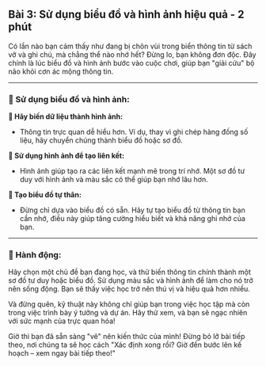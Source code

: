 ## Bài 3: Sử dụng biểu đồ và hình ảnh hiệu quả - 2 phút

Có lần nào bạn cảm thấy như đang bị chôn vùi trong biển thông tin từ sách vở và ghi chú, mà chẳng thể nào nhớ hết? Đừng lo, bạn không đơn độc. Đây chính là lúc biểu đồ và hình ảnh bước vào cuộc chơi, giúp bạn "giải cứu" bộ não khỏi cơn ác mộng thông tin.

---

### 📌 Sử dụng biểu đồ và hình ảnh:

**🔹 Hãy biến dữ liệu thành hình ảnh:**
- Thông tin trực quan dễ hiểu hơn. Ví dụ, thay vì ghi chép hàng đống số liệu, hãy chuyển chúng thành biểu đồ hoặc sơ đồ.

**🔹 Sử dụng hình ảnh để tạo liên kết:**
- Hình ảnh giúp tạo ra các liên kết mạnh mẽ trong trí nhớ. Một sơ đồ tư duy với hình ảnh và màu sắc có thể giúp bạn nhớ lâu hơn.

**🔹 Tạo biểu đồ tự thân:**
- Đừng chỉ dựa vào biểu đồ có sẵn. Hãy tự tạo biểu đồ từ thông tin bạn cần nhớ, điều này giúp tăng cường hiểu biết và khả năng ghi nhớ của bạn.

---

### 🚀 Hành động:

Hãy chọn một chủ đề bạn đang học, và thử biến thông tin chính thành một sơ đồ tư duy hoặc biểu đồ. Sử dụng màu sắc và hình ảnh để làm cho nó trở nên sống động. Bạn sẽ thấy việc học trở nên thú vị và hiệu quả hơn nhiều.

Và đừng quên, kỹ thuật này không chỉ giúp bạn trong việc học tập mà còn trong việc trình bày ý tưởng và dự án. Hãy thử xem, và bạn sẽ ngạc nhiên với sức mạnh của trực quan hóa!

Giờ thì bạn đã sẵn sàng "vẽ" nên kiến thức của mình! Đừng bỏ lỡ bài tiếp theo, nơi chúng ta sẽ học cách "Xác định xong rồi? Giờ đến bước lên kế hoạch – xem ngay bài tiếp theo!"